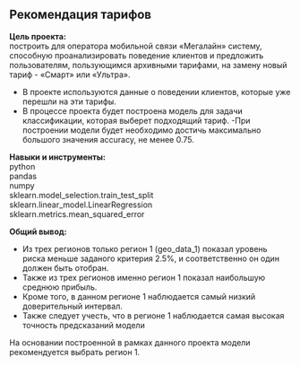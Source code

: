 ## Рекомендация тарифов
**Цель проекта:**  
построить для оператора мобильной связи «Мегалайн» систему, способную проанализировать поведение клиентов и предложить пользователям, пользующимся архивными тарифами, на замену новый тариф - «Смарт» или «Ультра».
- В проекте используются данные о поведении клиентов, которые уже перешли на эти тарифы.
- В процессе проекта будет построена модель для задачи классификации, которая выберет подходящий тариф.
 -При построении модели будет необходимо достичь максимально большого значения accuracy, не менее 0.75.


**Навыки и инструменты:**  
python  
pandas  
numpy  
sklearn.model_selection.train_test_split  
sklearn.linear_model.LinearRegression  
sklearn.metrics.mean_squared_error  

**Общий вывод:**
- Из трех регионов только регион 1 (geo_data_1) показал уровень риска меньше заданого критерия 2.5%, и соответственно он один должен быть отобран.
- Также из трех регионов именно регион 1 показал наибольшую среднюю прибыль.
- Кроме того, в данном регионе 1 наблюдается самый низкий доверительный интервал.
- Также следует учесть, что в регионе 1 наблюдается самая высокая точность предсказаний модели

На основании построенной в рамках данного проекта модели рекомендуется выбрать регион 1.
